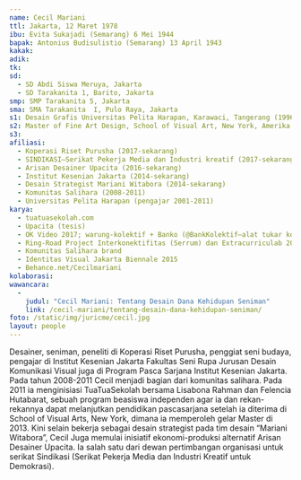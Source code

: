 ```yaml
---
name: Cecil Mariani
ttl: Jakarta, 12 Maret 1978
ibu: Evita Sukajadi (Semarang) 6 Mei 1944
bapak: Antonius Budisulistio (Semarang) 13 April 1943
kakak:
adik:
tk:
sd:
  - SD Abdi Siswa Meruya, Jakarta
  - SD Tarakanita 1, Barito, Jakarta
smp: SMP Tarakanita 5, Jakarta
sma: SMA Tarakanita  I, Pulo Raya, Jakarta
s1: Desain Grafis Universitas Pelita Harapan, Karawaci, Tangerang (1996-2000)
s2: Master of Fine Art Design, School of Visual Art, New York, Amerika Serikat (2011-2013)
s3:
afiliasi:
  - Koperasi Riset Purusha (2017-sekarang)
  - SINDIKASI—Serikat Pekerja Media dan Industri kreatif (2017-sekarang)
  - Arisan Desainer Upacita (2016-sekarang)
  - Institut Kesenian Jakarta (2014-sekarang)
  - Desain Strategist Mariani Witabora (2014-sekarang)
  - Komunitas Salihara (2008-2011)
  - Universitas Pelita Harapan (pengajar 2001-2011)
karya:
  - tuatuasekolah.com
  - Upacita (tesis)
  - OK Video 2017; warung-kolektif + Banko (@BankKolektif—alat tukar komplementer berbasis partisipasi lewat platform instagram)
  - Ring-Road Project Interkonektifitas (Serrum) dan Extracurriculab 2016—LKS (Lembar Kerja Seniman)
  - Komunitas Salihara brand
  - Identitas Visual Jakarta Biennale 2015
  - Behance.net/Cecilmariani
kolaborasi:
wawancara:
  -
    judul: "Cecil Mariani: Tentang Desain Dana Kehidupan Seniman"
    link: /cecil-mariani/tentang-desain-dana-kehidupan-seniman/
foto: /static/img/juricme/cecil.jpg
layout: people
---
```


Desainer, seniman, peneliti di Koperasi Riset Purusha, penggiat seni budaya, pengajar di Institut Kesenian Jakarta Fakultas Seni Rupa Jurusan Desain Komunikasi Visual juga di Program Pasca Sarjana Institut Kesenian Jakarta. Pada tahun 2008-2011 Cecil menjadi bagian dari komunitas salihara. Pada 2011 ia menginisiasi TuaTuaSekolah bersama Lisabona Rahman dan Felencia Hutabarat, sebuah program beasiswa independen agar ia dan rekan-rekannya dapat melanjutkan pendidikan pascasarjana setelah ia diterima di School of Visual Arts, New York, dimana ia memperoleh gelar Master di 2013. Kini selain bekerja sebagai desain strategist pada tim desain “Mariani Witabora”, Cecil Juga memulai inisiatif ekonomi-produksi alternatif Arisan Desainer Upacita. Ia salah satu dari dewan pertimbangan organisasi untuk serikat Sindikasi (Serikat Pekerja Media dan Industri Kreatif untuk Demokrasi).
